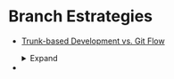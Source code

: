 # Branch Estrategies

* [Trunk-based Development vs. Git Flow](https://www.toptal.com/software/trunk-based-development-git-flow)
    <details><summary>Expand</summary>
    
    ## Trunk-based

  ![enter image description here](https://uploads.toptal.io/blog/image/129304/toptal-blog-image-1551794413174-f4139c4be533dc592d49f9a0bcc330f0.png)

    Pros and Cons of Trunk-based Development
    Let’s take a closer look at both sides of the cost—the very best and very worst scenarios.

    ### When Does Trunk-based Development Work Best?
    - When you are just starting up.
    If you are working on your minimum viable product, then this style is perfect for you. It offers maximum development speed with minimum formality. Since there are no pull requests, developers can deliver new functionality at the speed of light. Just be sure to hire experienced programmers.

    - When you need to iterate quickly.
    Once you reached the first version of your product and you noticed that your customers want something different, then don’t think twice and use this style to pivot into a new direction. You are still in the exploration phase and you need to be able to change your product as fast as possible.

    ### When you work mostly with senior developers.
    - If your team consists mainly of senior developers, then you should trust them and let them do their job. This workflow gives them the autonomy that they need and enables them to wield their mastery of their profession. Just give them purpose (tasks to accomplish) and watch how your product grows.

    ### When Can Trunk-based Development Cause Problems?
    - When you run an open-source project.
    If you are running an open-source project, then Git flow is the better option. You need very strict control over changes and you can’t trust contributors. After all, anyone can contribute. Including online trolls.

    - When you have a lot of junior developers.
    If you hire mostly junior developers, then it’s a better idea to tightly control what they are doing. Strict pull requests will help them to to improve their skills and will find potential bugs more quickly.

    - When you have established product or manage large teams.
    If you already have a prosperous product or manage large teams at a huge enterprise, then Git flow might be a better idea. You want to have strict control over what is happening with a well-established product worth millions of dollars. Probably, application performance and load capabilities are the most important things. That kind of optimization requires very precise changes.
    ## Git Flow
    ![Git Flow branches](https://uploads.toptal.io/blog/image/129305/toptal-blog-image-1551794424851-b3d5928bc33edfc954ef460062e5cbcc.png)

    ### When Does Git Flow Work Best?
    - When you run an open-source project.
    This style comes from the open-source world and it works best there. Since everyone can contribute, you want to have very strict access to all the changes. You want to be able to check every single line of code, because frankly you can’t trust people contributing. Usually, those are not commercial projects, so development speed is not a concern.

    - When you have a lot of junior developers.
    If you work mostly with junior developers, then you want to have a way to check their work closely. You can give them multiple hints on how to do things more efficiently and help them improve their skills faster. People who accept pull requests have strict control over recurring changes so they can prevent deteriorating code quality.

    - When you have an established product.
    This style also seems to play well when you already have a successful product. In such cases, the focus is usually on application performance and load capabilities. That kind of optimization requires very precise changes. Usually, time is not a constraint, so this style works well here. What’s more, large enterprises are a great fit for this style. They need to control every change closely, since they don’t want to break their multi-million dollar investment.

    ### When Can Git Flow Cause Problems?
    - When you are just starting up.
    If you are just starting up, then Git flow is not for you. Chances are you want to create a minimal viable product quickly. Doing pull requests creates a huge bottleneck that slows the whole team down dramatically. You simply can’t afford it. The problem with Git flow is the fact that pull requests can take a lot of time. It’s just not possible to provide rapid development that way.

    - When you need to iterate quickly.
    Once you reach the first version of your product, you will most likely need to pivot it few times to meet your customers’ need. Again, multiple branches and pull requests reduce development speed dramatically and are not advised in such cases.

    - When you work mostly with senior developers.
    If your team consists mainly of senior developers who have worked with one another for a longer period of time, then you don’t really need the aforementioned pull request micromanagement. You trust your developers and know that they are professionals. Let them do their job and don’t slow them down with all the Git flow bureaucracy.

    </details>
* 